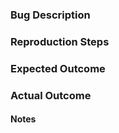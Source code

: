 ### Bug Description


### Reproduction Steps


### Expected Outcome


### Actual Outcome


#### Notes